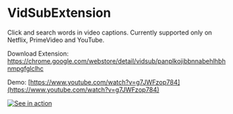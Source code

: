 # VidSubExtension
Click and search words in video captions. Currently supported only on Netflix, PrimeVideo and YouTube.

Download Extension: https://chrome.google.com/webstore/detail/vidsub/panplkojibbnnabehlhbhnmpgfglclhc

Demo: [https://www.youtube.com/watch?v=g7JWFzop784](https://www.youtube.com/watch?v=g7JWFzop784)

[![See in action](https://i.ytimg.com/vi/dD8Oz2u9aYs/hqdefault.jpg?sqp=-oaymwEcCOADEI4CSFXyq4qpAw4IARUAAIhCGAFwAcABBg==&rs=AOn4CLAFg6ZIBgZr1-UIK4-HMHXG6VTDNA)](https://youtu.be/dD8Oz2u9aYs)
